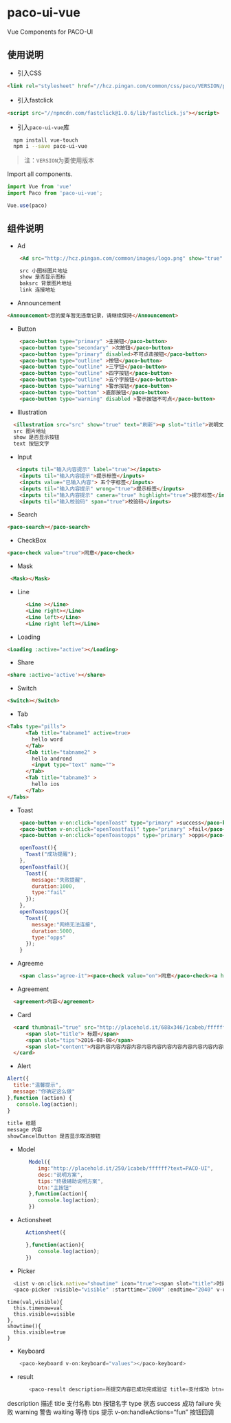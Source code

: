 # paco-ui-vue

Vue Components for PACO-UI


## 使用说明

- 引入CSS
```html
<link rel="stylesheet" href="//hcz.pingan.com/common/css/paco/VERSION/paco.min.css" charset="utf-8">
```
- 引入fastclick
```html
<script src="//npmcdn.com/fastclick@1.0.6/lib/fastclick.js"></script>
```
- 引入`paco-ui-vue`库

```bash
  npm install vue-touch
  npm i --save paco-ui-vue
```

> 注：`VERSION`为要使用版本


Import all components.

```javascript
import Vue from 'vue'
import Paco from 'paco-ui-vue';

Vue.use(paco)

```
## 组件说明

- Ad
```html
    <Ad src="http://hcz.pingan.com/common/images/logo.png" show="true" baksrc="http://localhost:9090/dist/93719466a36e57c0a7b206f92deace54.png" link="http://hcz.pingan.com" title="平安好车主">开车能赚钱，买车全网最低</Ad>开车能赚钱，买车全网最低</Ad>

    src 小图标图片地址
    show 是否显示图标
    baksrc 背景图片地址
    link 连接地址
```


- Announcement
```html
<Announcement>您的爱车暂无违章记录，请继续保持</Announcement>
```

- Button
```html
    <paco-button type="primary" >主按钮</paco-button>
    <paco-button type="secondary" >次按钮</paco-button>
    <paco-button type="primary" disabled>不可点击按钮</paco-button>
    <paco-button type="outline" >按钮</paco-button>
    <paco-button type="outline" >三字钮</paco-button>
    <paco-button type="outline" >四字按钮</paco-button>
    <paco-button type="outline" >五个字按钮</paco-button>
    <paco-button type="warning" >警示按钮</paco-button>
    <paco-button type="bottom" >底部按钮</paco-button>
    <paco-button type="warning" disabled >警示按钮不可点</paco-button>
```
- Illustration
```html
  <illustration src="src" show="true" text="刷新"><p slot="title">说明文本说明文本说明文本</p> <p slot="desc">说明文本</p></illustration>  
  src 图片地址
  show 是否显示按钮
  text 按钮文字

```

- Input
```html
   <inputs til="输入内容提示" label="true"></inputs>
    <inputs til="输入内容提示">提示标签</inputs>
    <inputs value="已输入内容"> 五个字标签</inputs>
    <inputs til="输入内容提示" wrong="true">提示标签</inputs>
    <inputs til="输入内容提示" camera="true" highlight="true">提示标签</inputs>
    <inputs til="输入校验码" span="true">校验码</inputs>
```

- Search
```html
<paco-search></paco-search> 
```

- CheckBox
```html
<paco-check value="true">同意</paco-check>
```

- Mask
```html
 <Mask></Mask>
```

- Line
```html
      <Line ></Line>
      <Line right></Line>
      <Line left></Line>
      <Line right left></Line>
```

- Loading
```html
<Loading :active="active"></Loading>
```


- Share
```html
<share :active='active'></share>
```

- Switch
```html
<Switch></Switch>
```

- Tab
```html
<Tabs type="pills">
      <Tab title="tabname1" active=true>
        hello word
      </Tab>
      <Tab title="tabname2" >
        hello andrond
        <input type="text" name="">
      </Tab>
      <Tab title="tabname3" >
        hello ios
      </Tab>
</Tabs>
```

- Toast
```html
    <paco-button v-on:click="openToast" type="primary" >success</paco-button>
    <paco-button v-on:click="openToastfail" type="primary" >fail</paco-button>
    <paco-button v-on:click="openToastopps" type="primary" >opps</paco-button>
```
```javascript
    openToast(){
      Toast("成功提醒");
    },
    openToastfail(){
      Toast({
        message:"失败提醒",
        duration:1000,
        type:"fail"      
      });
    },
    openToastopps(){
      Toast({
        message:"网络无法连接",
        duration:5000,
        type:"opps"      
      });
    }
```

- Agreeme
```html
    <span class="agree-it"><paco-check value="on">同意</paco-check><a href="http://hcz.pingan.com/common/page/provision/loss.html">《平安好车主服务协议》</a></span>
```

- Agreement

```html
  <agreement>内容</agreement>
```

- Card

```html
  <card thumbnail="true" src="http://placehold.it/688x346/1cabeb/ffffff?text=PACO-UI">
      <span slot="title"> 标题</span>
      <span slot="tips">2016-08-08</span>
      <span slot="content">内容内容内容内容内容内容内容内容内容内容内容内容内容内容</span>
  </card>
```

- Alert

```javascript
Alert({
  title:"温馨提示",
  message:"你确定这么做"
},function (action) {
   console.log(action);
}
      
title 标题
message 内容
showCancelButton 是否显示取消按钮
```

- Model

```javascript
       Model({
          img:"http://placehold.it/250/1cabeb/ffffff?text=PACO-UI",
          desc:"说明方案",
          tips:"终极辅助说明方案",
          btn:"主按钮"
       },function(action){
          console.log(action);
       })
```

- Actionsheet

```javascript
      Actionsheet({

      },function(action){
          console.log(action);
      })
```

- Picker
```javascript
  <List v-on:click.native="showtime" icon="true"><span slot="title">时间</span><span slot="desc">{{timenow}}</span></List>
  <paco-picker :visible="visible" :starttime="2000" :endtime="2040" v-on:time="time"> </paco-picker>
```
    time(val,visible){
      this.timenow=val
      this.visible=visible
    },
    showtime(){
      this.visible=true
    }

- Keyboard
``` javascript
    <paco-keyboard v-on:keyboard="values"></paco-keyboard>  
```

- result
```javascript
       <paco-result description=所提交内容已成功完成验证 title=支付成功 btn=success type=success v-on:handleActions="result"></paco-result>
```
  description 描述
  title 支付名称
  btn 按钮名字
  type 状态 success 成功 failure 失败 warning 警告 waiting 等待 tips 提示
  v-on:handleActions=“fun” 按钮回调